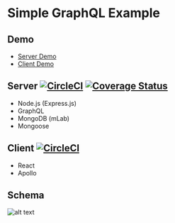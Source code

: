 # Simple GraphQL Example

## Demo
  - <a href="https://simple-graphql-example-server.herokuapp.com/graphql">Server Demo</a>
  - <a href="https://simple-graphql-example-client.herokuapp.com">Client Demo</a>
  
## Server [![CircleCI](https://img.shields.io/circleci/project/github/jackyrusly/graphql-test-example/master.svg)](https://circleci.com/gh/jackyrusly/graphql-test-example/tree/master) [![Coverage Status](https://coveralls.io/repos/github/jackyrusly/graphql-test-example/badge.svg?branch=master)](https://coveralls.io/github/jackyrusly/graphql-test-example?branch=master)
  - Node.js (Express.js)
  - GraphQL
  - MongoDB (mLab)
  - Mongoose

## Client [![CircleCI](https://img.shields.io/circleci/project/github/jackyrusly/simple-nightwatch-example/master.svg)](https://circleci.com/gh/jackyrusly/simple-nightwatch-example/tree/master)
  - React
  - Apollo

## Schema
![alt text](https://raw.githubusercontent.com/jackyrusly/simple-graphql-example/master/schema.png)
